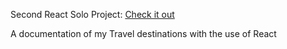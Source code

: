 Second React Solo Project: [Check it out](https://react-traveljournal.netlify.app/)

A documentation of my Travel destinations with the use of React 
